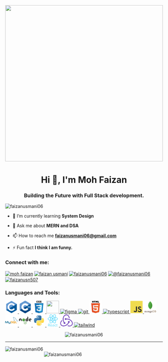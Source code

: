 <img src = "https://res.cloudinary.com/dooi3sikb/image/upload/v1710782068/nrjfnjlrdotuct5ghekv.png" height = "500" width = "100%" style="border-radius: 20;"/>
<h1 align="center">Hi 👋, I'm Moh Faizan</h1>
<h3 align="center">Building the Future with Full Stack development.</h3>

<!-- <img align="right" alt="Coding" width="400" src="https://blog.testproject.io/wp-content/uploads/2021/02/Alans-picture.jpg" /> -->

<p align="left"> <img src="https://komarev.com/ghpvc/?username=faizanusmani06&label=Profile%20views&color=0e75b6&style=flat" alt="faizanusmani06" /> </p>

- 🌱 I’m currently learning **System Design**

- 💬 Ask me about **MERN and DSA**

- 📫 How to reach me **faizanusmani06@gmail.com**

- ⚡ Fun fact **I think I am funny.**

<h3 align="left">Connect with me:</h3>
<p align="left">
<a href="https://linkedin.com/in/moh faizan" target="blank"><img align="center" src="https://raw.githubusercontent.com/rahuldkjain/github-profile-readme-generator/master/src/images/icons/Social/linked-in-alt.svg" alt="moh faizan" height="30" width="40" /></a>
<a href="https://fb.com/faizan usmani" target="blank"><img align="center" src="https://raw.githubusercontent.com/rahuldkjain/github-profile-readme-generator/master/src/images/icons/Social/facebook.svg" alt="faizan usmani" height="30" width="40" /></a>
<a href="https://instagram.com/faizanusmani06" target="blank"><img align="center" src="https://raw.githubusercontent.com/rahuldkjain/github-profile-readme-generator/master/src/images/icons/Social/instagram.svg" alt="faizanusmani06" height="30" width="40" /></a>
<a href="https://www.hackerrank.com/@faizanusmani06" target="blank"><img align="center" src="https://raw.githubusercontent.com/rahuldkjain/github-profile-readme-generator/master/src/images/icons/Social/hackerrank.svg" alt="@faizanusmani06" height="30" width="40" /></a>
<a href="https://auth.geeksforgeeks.org/user/faizanusn507" target="blank"><img align="center" src="https://raw.githubusercontent.com/rahuldkjain/github-profile-readme-generator/master/src/images/icons/Social/geeks-for-geeks.svg" alt="faizanusn507" height="30" width="40" /></a>
</p>

<h3 align="left">Languages and Tools:</h3>
<p align="left"> <a href="https://www.cprogramming.com/" target="_blank" rel="noreferrer"> <img src="https://raw.githubusercontent.com/devicons/devicon/master/icons/c/c-original.svg" alt="c" width="40" height="40"/> </a> <a href="https://www.w3schools.com/cpp/" target="_blank" rel="noreferrer"> <img src="https://raw.githubusercontent.com/devicons/devicon/master/icons/cplusplus/cplusplus-original.svg" alt="cplusplus" width="40" height="40"/> </a> <a href="https://www.w3schools.com/css/" target="_blank" rel="noreferrer"> <img src="https://raw.githubusercontent.com/devicons/devicon/master/icons/css3/css3-original-wordmark.svg" alt="css3" width="40" height="40"/> </a> <a href="https://expressjs.com" target="_blank" rel="noreferrer" > <img width="40" height="40" src="https://img.icons8.com/office/80/express-js.png"/> </a> <a href="https://www.figma.com/" target="_blank" rel="noreferrer"> <img src="https://www.vectorlogo.zone/logos/figma/figma-icon.svg" alt="figma" width="40" height="40"/> </a> <a href="https://git-scm.com/" target="_blank" rel="noreferrer"> <img src="https://www.vectorlogo.zone/logos/git-scm/git-scm-icon.svg" alt="git" width="40" height="40"/> </a> <a href="https://www.w3.org/html/" target="_blank" rel="noreferrer"> <img src="https://raw.githubusercontent.com/devicons/devicon/master/icons/html5/html5-original-wordmark.svg" alt="html5" width="40" height="40"/> </a> <a href="https://www.typescriptlang.org/" target="_blank" rel="noreferrer"> <img src="https://res.cloudinary.com/dooi3sikb/image/upload/v1711132933/typescript_heckjk.png" alt="typescript" width="40" height="40"/> </a> <a href="https://developer.mozilla.org/en-US/docs/Web/JavaScript" target="_blank" rel="noreferrer"> <img src="https://raw.githubusercontent.com/devicons/devicon/master/icons/javascript/javascript-original.svg" alt="javascript" width="40" height="40"/> </a><a href="https://www.mongodb.com/" target="_blank" rel="noreferrer"> <img src="https://raw.githubusercontent.com/devicons/devicon/master/icons/mongodb/mongodb-original-wordmark.svg" alt="mongodb" width="40" height="40"/> </a> <a href="https://www.mysql.com/" target="_blank" rel="noreferrer"> <img src="https://raw.githubusercontent.com/devicons/devicon/master/icons/mysql/mysql-original-wordmark.svg" alt="mysql" width="40" height="40"/> </a> <a href="https://nodejs.org" target="_blank" rel="noreferrer"> <img src="https://raw.githubusercontent.com/devicons/devicon/master/icons/nodejs/nodejs-original-wordmark.svg" alt="nodejs" width="40" height="40"/> </a> <a href="https://www.python.org" target="_blank" rel="noreferrer"> <img src="https://raw.githubusercontent.com/devicons/devicon/master/icons/python/python-original.svg" alt="python" width="40" height="40"/> </a> <a href="https://reactjs.org/" target="_blank" rel="noreferrer"> <img src="https://raw.githubusercontent.com/devicons/devicon/master/icons/react/react-original-wordmark.svg" alt="react" width="40" height="40"/> </a> <a href="https://redux.js.org" target="_blank" rel="noreferrer"> <img src="https://raw.githubusercontent.com/devicons/devicon/master/icons/redux/redux-original.svg" alt="redux" width="40" height="40"/> </a> <a href="https://tailwindcss.com/" target="_blank" rel="noreferrer"> <img src="https://www.vectorlogo.zone/logos/tailwindcss/tailwindcss-icon.svg" alt="tailwind" width="40" height="40"/> </a> </p>

<p style="text-align:center"><img  src="https://github-readme-stats.vercel.app/api/top-langs?username=faizanusmani06&show_icons=true&locale=en&layout=compact" alt="faizanusmani06" /></p>
<hr/>
<p><img align="left" src="https://github-readme-streak-stats.herokuapp.com/?user=faizanusmani06&" alt="faizanusmani06" width="390" /></p>
<p>&nbsp;<img align="right" src="https://github-readme-stats.vercel.app/api?username=faizanusmani06&show_icons=true&locale=en" alt="faizanusmani06" width="380" /></p>



